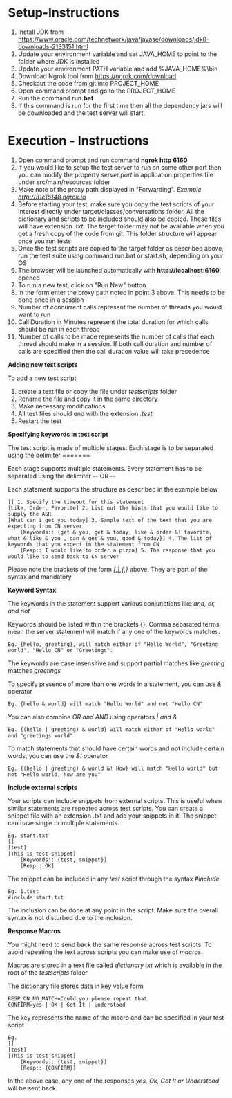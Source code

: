 Setup-Instructions
====================
1. Install JDK from https://www.oracle.com/technetwork/java/javase/downloads/jdk8-downloads-2133151.html
2. Update your environment variable and set JAVA_HOME to point to the folder where JDK is installed
3. Update your environment PATH variable and add %JAVA_HOME%\bin
4. Download Ngrok tool from https://ngrok.com/download
5. Checkout the code from git into PROJECT_HOME
6. Open command prompt and go to the PROJECT_HOME
7. Run the command <b>run.bat</b>
8. If this command is run for the first time then all the dependency jars will be downloaded and 
    the test server will start. 

Execution - Instructions
=========================
1. Open command prompt and run command <b>ngrok http 6160</b>
2. If you would like to setup the test server to run on some other port then you can modify the property <i>server.port</i> 
in application.properties file under src/main/resources folder
3. Make note of the proxy path displayed in "Forwarding". <i>Example http://31c1b148.ngrok.io</i>
4. Before starting your test, make sure you copy the test scripts of your interest directly under </i>target/classes/conversations</i>
folder. All the dictionary and scripts to be included should also be copied. These files will have extension <i>.txt</i>.
The target folder may not be available when you get a fresh copy of the code from git. This folder structure will appear 
once you run tests
5. Once the test scripts are copied to the target folder as described above, run the test suite using command run.bat or start.sh, depending
on your OS
6. The browser will be launched automatically with <b>http://localhost:6160</b> opened
7. To run a new test, click on "Run New" button
8. In the form enter the proxy path noted in point 3 above. This needs to be done once in a session
9. Number of concurrent calls represent the number of threads you would want to run
10. Call Duration in Minutes represent the total duration for which calls should be run in each thread
11. Number of calls to be made represents the number of calls that each thread should make in a session. 
If both call duration and number of calls are specified then the call duration value will take precedence


<b>Adding new test scripts</b>

To add a new test script 
1. create a text file or copy the file under <i>testscripts</i> folder
2. Rename the file and copy it in the same directory
3. Make necessary modifications
4. All test files should end with the extension <i>.test</i>
5. Restart the test

<b>Specifying keywords in test script</b>

The test script is made of multiple stages. Each stage is to be separated using the delimiter =======

Each stage supports multiple statements. Every statement has to be separated using the delimiter -- OR --

Each statement supports the structure as described in the example below

```
[] 1. Specify the timeout for this statement
[Like, Order, Favorite] 2. List out the hints that you would like to supply the ASR
[What can i get you today] 3. Sample text of the text that you are expecting from CN server
	[Keywords:: {get & you, get & today, like & order &! favorite, what & like & you , can & get & you, good & today}] 4. The list of keywords that you expect in the statement from CN
	[Resp:: I would like to order a pizza] 5. The response that you would like to send back to CN server
```
Please note the brackets of the form <i>[,],{,}</i> above. They are part of the syntax and mandatory

<b>Keyword Syntax</b>

The keywords in the statement support various conjunctions like <i>and, or, and not</i>

Keywords should be listed within the brackets {}. Comma separated terms mean the server statement will match if any one of the keywords matches.
```
Eg. {hello, greeting}, will match either of "Hello World", "Greeting world", "Hello CN" or "Greetings". 
```
The keywords are case insensitive and support partial matches like <i>greeting</i> matches <i>greetings</i>

To specify presence of more than one words in a statement, you can use <i>&</i> operator
```
Eg. {hello & world} will match "Hello World" and not "Hello CN"
```

You can also combine <i>OR and AND</i> using operators <i> | and & </i>
```$xslt
Eg. {(hello | greeting) & world} will match either of "Hello world" and "greetings world"
```

To match statements that should have certain words and not include certain words, you can use the <i>&!</i> operator

```$xslt
Eg. {(hello | greeting) & world &! How} will match "Hello world" but not "Hello world, how are you"
```
<b>Include external scripts</b>

Your scripts can include snippets from external scripts. This is useful when similar statements are repeated across test scripts.
You can create a snippet file with an extension </i>.txt</i> and add your snippets in it. The snippet can have single or multiple 
statements.
```$xslt
Eg. start.txt
[]
[test]
[This is test snippet]
	[Keywords:: {test, snippet}]
	[Resp:: OK]
```
The snippet can be included in any <i>test</i> script through the syntax <i>#include</i>

```$xslt
Eg. 1.test
#include start.txt
```
The inclusion can be done at any point in the script. Make sure the overall syntax is not disturbed due to the inclusion.

<b>Response Macros</b>

You might need to send back the same response across test scripts. To avoid repeating the text across scripts you can make use 
of <i>macros</i>.
<p>Macros are stored in a text file called <i>dictionary.txt</i> which is available in the root of the <i>testscripts</i> folder</p>

The dictionary file stores data in key value form
```$xslt
RESP_ON_NO_MATCH=Could you please repeat that
CONFIRM=yes | OK | Got It | Understood
```
The key represents the name of the macro and can be specified in your test script
```$xslt
Eg. 
[]
[test]
[This is test snippet]
	[Keywords:: {test, snippet}]
	[Resp:: {CONFIRM}]
```
In the above case, any one of the responses <i>yes, Ok, Got It or Understood</i> will be sent back.
